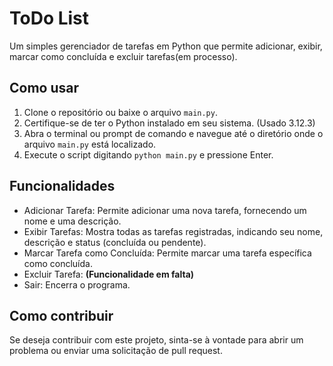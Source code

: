 # ToDo List

Um simples gerenciador de tarefas em Python que permite adicionar, exibir, marcar como concluída e excluir tarefas(em processo).

## Como usar

1. Clone o repositório ou baixe o arquivo `main.py`.
2. Certifique-se de ter o Python instalado em seu sistema. (Usado 3.12.3)
3. Abra o terminal ou prompt de comando e navegue até o diretório onde o arquivo `main.py` está localizado.
4. Execute o script digitando `python main.py` e pressione Enter.

## Funcionalidades

- Adicionar Tarefa: Permite adicionar uma nova tarefa, fornecendo um nome e uma descrição.
- Exibir Tarefas: Mostra todas as tarefas registradas, indicando seu nome, descrição e status (concluída ou pendente).
- Marcar Tarefa como Concluída: Permite marcar uma tarefa específica como concluída.
- Excluir Tarefa: **(Funcionalidade em falta)**
- Sair: Encerra o programa.

## Como contribuir

Se deseja contribuir com este projeto, sinta-se à vontade para abrir um problema ou enviar uma solicitação de pull request.

